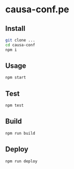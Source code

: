 # causa-conf.pe

## Install

```sh
git clone ...
cd causa-conf
npm i
```

## Usage

```sh
npm start
```

## Test

```sh
npm test
```

## Build

```sh
npm run build
```

## Deploy

```sh
npm run deploy
```
